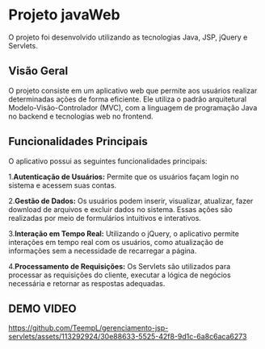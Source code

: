 # Projeto javaWeb
O projeto foi desenvolvido utilizando as tecnologias Java, JSP, jQuery e Servlets.

## Visão Geral
O projeto consiste em um aplicativo web que permite aos usuários realizar determinadas ações de forma eficiente. 
Ele utiliza o padrão arquitetural Modelo-Visão-Controlador (MVC), com a linguagem de programação Java no backend e 
tecnologias web no frontend.

## Funcionalidades Principais

O aplicativo possui as seguintes funcionalidades principais:

1.**Autenticação de Usuários:** Permite que os usuários façam login no sistema e acessem suas contas.

2.**Gestão de Dados:** Os usuários podem inserir, visualizar, atualizar, fazer download de arquivos e excluir dados no sistema. 
Essas ações são realizadas por meio de formulários intuitivos e interativos.

3.**Interação em Tempo Real:** Utilizando o jQuery, o aplicativo permite interações em tempo real com os usuários, 
como atualização de informações sem a necessidade de recarregar a página.

4.**Processamento de Requisições:** Os Servlets são utilizados para processar as requisições do cliente, 
executar a lógica de negócios necessária e retornar as respostas adequadas.


## DEMO VIDEO

https://github.com/TeempL/gerenciamento-jsp-servlets/assets/113292924/30e88633-5525-42f8-9d1c-6a8c6aca6273



